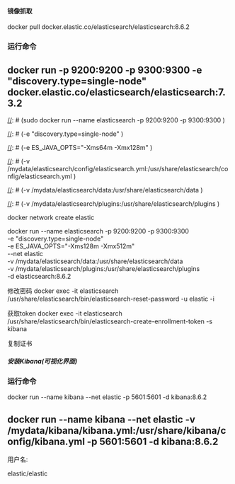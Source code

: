 
#### 镜像抓取
docker pull docker.elastic.co/elasticsearch/elasticsearch:8.6.2


### 运行命令

## docker run -p 9200:9200 -p 9300:9300 -e "discovery.type=single-node" docker.elastic.co/elasticsearch/elasticsearch:7.3.2



[//]: # (sudo docker run --name elasticsearch -p 9200:9200 -p 9300:9300 \)

[//]: # (-e "discovery.type=single-node" \)

[//]: # (-e ES_JAVA_OPTS="-Xms64m -Xmx128m" \)

[//]: # (-v /mydata/elasticsearch/config/elasticsearch.yml:/usr/share/elasticsearch/config/elasticsearch.yml \)

[//]: # (-v /mydata/elasticsearch/data:/usr/share/elasticsearch/data \)

[//]: # (-v /mydata/elasticsearch/plugins:/usr/share/elasticsearch/plugins \)

[//]: # (-d elasticsearch)


docker network create elastic


docker run --name elasticsearch -p 9200:9200 -p 9300:9300 \
-e "discovery.type=single-node" \
-e ES_JAVA_OPTS="-Xms128m -Xmx512m" \
--net elastic \
-v /mydata/elasticsearch/data:/usr/share/elasticsearch/data \
-v /mydata/elasticsearch/plugins:/usr/share/elasticsearch/plugins \
-d elasticsearch:8.6.2




修改密码
docker exec -it elasticsearch /usr/share/elasticsearch/bin/elasticsearch-reset-password -u elastic -i


获取token
docker exec -it elasticsearch /usr/share/elasticsearch/bin/elasticsearch-create-enrollment-token -s kibana


复制证书



##### 安装Kibana(可视化界面)

### 运行命令
docker run --name kibana --net elastic  -p 5601:5601 -d kibana:8.6.2



## docker run --name kibana --net elastic -v /mydata/kibana/kibana.yml:/usr/share/kibana/config/kibana.yml -p 5601:5601 -d kibana:8.6.2



用户名:

elastic/elastic